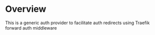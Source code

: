 # Overview

This is a generic auth provider to facilitate auth redirects using Traefik forward auth middleware